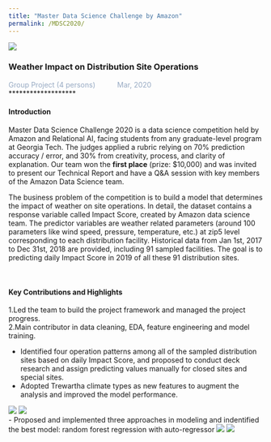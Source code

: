 ```yaml
---
title: "Master Data Science Challenge by Amazon"
permalink: /MDSC2020/
---
```


<img src="/cv-portfolio/assets/images/amazon600.png" />

### Weather Impact on Distribution Site Operations
<div style="color:#97AAC3">
  Group Project (4 persons) &nbsp;&nbsp;&nbsp;&nbsp;&nbsp;&nbsp;&nbsp;&nbsp;&nbsp; Mar, 2020
</div>
*******************
  
  
#### Introduction
Master Data Science Challenge 2020 is a data science competition held by Amazon and Relational AI, facing students from any graduate-level program at Georgia Tech. The judges applied a rubric relying on 70% prediction accuracy / error, and 30% from creativity, process, and clarity of explanation. Our team won the **first place** (prize: $10,000) and was invited to present our Technical Report and have a Q&A session with key members of the Amazon Data Science team.  

The business problem of the competition is to build a model that determines the impact of weather on site operations. In detail, the dataset contains a response variable called Impact Score, created by Amazon data science team. The predictor variables are weather related parameters (around 100 parameters like wind speed, pressure, temperature, etc.) at zip5 level corresponding to each distribution facility. Historical data from Jan 1st, 2017 to Dec 31st, 2018 are provided, including 91 sampled facilities. The goal is to predicting daily Impact Score in 2019 of all these 91 distribution sites.  

<br/>

#### Key Contributions and Highlights
1.Led the team to build the project framework and managed the project progress.   
2.Main contributor in data cleaning, EDA, feature engineering and model training.
- Identified four operation patterns among all of the sampled distribution sites based on daily Impact Score, and proposed to conduct deck research and assign predicting values manually for closed sites and special sites.
- Adopted Trewartha climate types as new features to augment the analysis and improved the model performance.

<img src="/cv-portfolio/assets/images/mdsc1.png" />

<img src="/cv-portfolio/assets/images/mdsc2.png" />

<br/>
- Proposed and implemented three approaches in modeling and indentified the best model: random forest regression with auto-regressor

<img src="/cv-portfolio/assets/images/mdsc3.png" />

<img src="/cv-portfolio/assets/images/mdsc4.png" />
